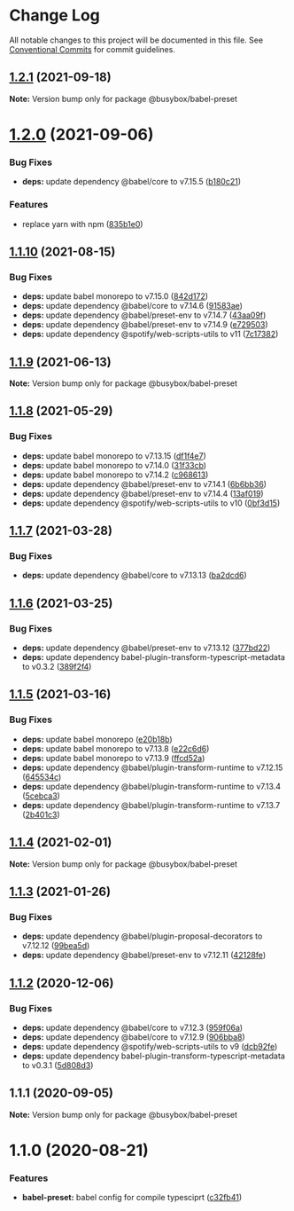 # Change Log

All notable changes to this project will be documented in this file.
See [Conventional Commits](https://conventionalcommits.org) for commit guidelines.

## [1.2.1](https://github.com/davidNHK/busybox/compare/@busybox/babel-preset@1.2.0...@busybox/babel-preset@1.2.1) (2021-09-18)

**Note:** Version bump only for package @busybox/babel-preset





# [1.2.0](https://github.com/davidNHK/busybox/compare/@busybox/babel-preset@1.1.9...@busybox/babel-preset@1.2.0) (2021-09-06)


### Bug Fixes

* **deps:** update dependency @babel/core to v7.15.5 ([b180c21](https://github.com/davidNHK/busybox/commit/b180c216045409e65df76f1f12ad8851dc7e0174))


### Features

* replace yarn with npm ([835b1e0](https://github.com/davidNHK/busybox/commit/835b1e0e285c2d396cfb189550aff0e780c9a3cd))





## [1.1.10](https://github.com/davidNHK/busybox/compare/@busybox/babel-preset@1.1.9...@busybox/babel-preset@1.1.10) (2021-08-15)


### Bug Fixes

* **deps:** update babel monorepo to v7.15.0 ([842d172](https://github.com/davidNHK/busybox/commit/842d172482c1fd10f49a725304029e89bbdc477e))
* **deps:** update dependency @babel/core to v7.14.6 ([91583ae](https://github.com/davidNHK/busybox/commit/91583ae7c1777d5230e95900d20553fb42af15e3))
* **deps:** update dependency @babel/preset-env to v7.14.7 ([43aa09f](https://github.com/davidNHK/busybox/commit/43aa09f2c7e9fbfa005da0ada2a27db6eb75fad8))
* **deps:** update dependency @babel/preset-env to v7.14.9 ([e729503](https://github.com/davidNHK/busybox/commit/e729503bb4aed93aebed77d854e4284e154f2e75))
* **deps:** update dependency @spotify/web-scripts-utils to v11 ([7c17382](https://github.com/davidNHK/busybox/commit/7c173826ab41dc50b93f420e21d0e8428505921d))





## [1.1.9](https://github.com/davidNHK/busybox/compare/@busybox/babel-preset@1.1.8...@busybox/babel-preset@1.1.9) (2021-06-13)

**Note:** Version bump only for package @busybox/babel-preset





## [1.1.8](https://github.com/davidNHK/busybox/compare/@busybox/babel-preset@1.1.7...@busybox/babel-preset@1.1.8) (2021-05-29)


### Bug Fixes

* **deps:** update babel monorepo to v7.13.15 ([df1f4e7](https://github.com/davidNHK/busybox/commit/df1f4e73ddaedd90378fea28a345c198a83d49fb))
* **deps:** update babel monorepo to v7.14.0 ([31f33cb](https://github.com/davidNHK/busybox/commit/31f33cb128c1286ff44bbe3551bbc3a4bd8aa673))
* **deps:** update babel monorepo to v7.14.2 ([c968613](https://github.com/davidNHK/busybox/commit/c968613bcfb101936b8d1946ce84fd7f223b4f86))
* **deps:** update dependency @babel/preset-env to v7.14.1 ([6b6bb36](https://github.com/davidNHK/busybox/commit/6b6bb368e2c58e165be5866cad4e7773f12441e2))
* **deps:** update dependency @babel/preset-env to v7.14.4 ([13af019](https://github.com/davidNHK/busybox/commit/13af019385a3bf64153389b1bdf1455d82be3072))
* **deps:** update dependency @spotify/web-scripts-utils to v10 ([0bf3d15](https://github.com/davidNHK/busybox/commit/0bf3d15214b603220e249b5b8daaa2093774e258))





## [1.1.7](https://github.com/davidNHK/busybox/compare/@busybox/babel-preset@1.1.6...@busybox/babel-preset@1.1.7) (2021-03-28)


### Bug Fixes

* **deps:** update dependency @babel/core to v7.13.13 ([ba2dcd6](https://github.com/davidNHK/busybox/commit/ba2dcd667a270fe1a24726de80b65387ae42d985))





## [1.1.6](https://github.com/davidNHK/busybox/compare/@busybox/babel-preset@1.1.5...@busybox/babel-preset@1.1.6) (2021-03-25)


### Bug Fixes

* **deps:** update dependency @babel/preset-env to v7.13.12 ([377bd22](https://github.com/davidNHK/busybox/commit/377bd2268e4836e11f0207f15616957fd7e0022c))
* **deps:** update dependency babel-plugin-transform-typescript-metadata to v0.3.2 ([389f2f4](https://github.com/davidNHK/busybox/commit/389f2f48220256e061c61f56022134bd191598ea))





## [1.1.5](https://github.com/davidNHK/busybox/compare/@busybox/babel-preset@1.1.4...@busybox/babel-preset@1.1.5) (2021-03-16)


### Bug Fixes

* **deps:** update babel monorepo ([e20b18b](https://github.com/davidNHK/busybox/commit/e20b18b25ab7a9a9231a96df90e420aca3ab12a3))
* **deps:** update babel monorepo to v7.13.8 ([e22c6d6](https://github.com/davidNHK/busybox/commit/e22c6d6ef40c36ae9071f2795868302605a1870a))
* **deps:** update babel monorepo to v7.13.9 ([ffcd52a](https://github.com/davidNHK/busybox/commit/ffcd52a2292ba9e92978b235232c2b591f2c33cf))
* **deps:** update dependency @babel/plugin-transform-runtime to v7.12.15 ([645534c](https://github.com/davidNHK/busybox/commit/645534c01a19105f1ad69a0615baa8d124bffd39))
* **deps:** update dependency @babel/plugin-transform-runtime to v7.13.4 ([5cebca3](https://github.com/davidNHK/busybox/commit/5cebca329c6bdba7473dfa56544fe32d47ba25ea))
* **deps:** update dependency @babel/plugin-transform-runtime to v7.13.7 ([2b401c3](https://github.com/davidNHK/busybox/commit/2b401c3a04b8fb214c67b127bfeb54b052d010a2))





## [1.1.4](https://github.com/davidNHK/busybox/compare/@busybox/babel-preset@1.1.3...@busybox/babel-preset@1.1.4) (2021-02-01)

**Note:** Version bump only for package @busybox/babel-preset





## [1.1.3](https://github.com/davidNHK/busybox/compare/@busybox/babel-preset@1.1.2...@busybox/babel-preset@1.1.3) (2021-01-26)


### Bug Fixes

* **deps:** update dependency @babel/plugin-proposal-decorators to v7.12.12 ([99bea5d](https://github.com/davidNHK/busybox/commit/99bea5dba5368613488650ca86e4a141547f9382))
* **deps:** update dependency @babel/preset-env to v7.12.11 ([42128fe](https://github.com/davidNHK/busybox/commit/42128feefde7a81b23634ce693bc72273f6a8805))





## [1.1.2](https://github.com/davidNHK/busybox/compare/@busybox/babel-preset@1.1.1...@busybox/babel-preset@1.1.2) (2020-12-06)


### Bug Fixes

* **deps:** update dependency @babel/core to v7.12.3 ([959f06a](https://github.com/davidNHK/busybox/commit/959f06a403cacfd0860e1d35e92c4b5687d410e1))
* **deps:** update dependency @babel/core to v7.12.9 ([906bba8](https://github.com/davidNHK/busybox/commit/906bba8f3e654a6c515be1c5720530efa2864dbc))
* **deps:** update dependency @spotify/web-scripts-utils to v9 ([dcb92fe](https://github.com/davidNHK/busybox/commit/dcb92fe95a239b1668f9ae5a0735b31e402421c1))
* **deps:** update dependency babel-plugin-transform-typescript-metadata to v0.3.1 ([5d808d3](https://github.com/davidNHK/busybox/commit/5d808d337eae82a7ea71edeb59c9919b8a4da39b))





## 1.1.1 (2020-09-05)

**Note:** Version bump only for package @busybox/babel-preset





# 1.1.0 (2020-08-21)


### Features

* **babel-preset:** babel config for compile typesciprt ([c32fb41](https://github.com/davidNHK/busybox/commit/c32fb414f726d755f9a590fb35137b8f45dce72e))
